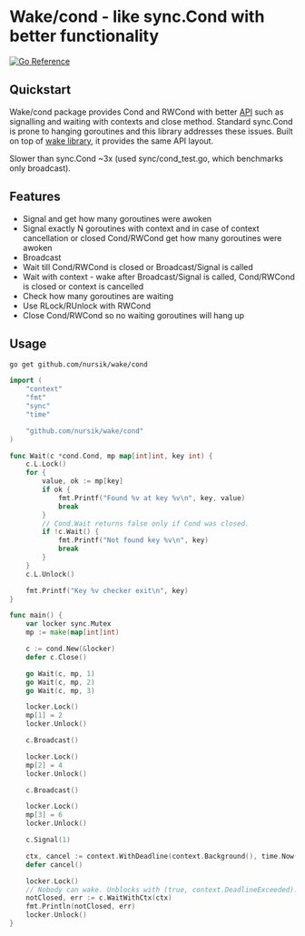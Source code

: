 # Wake/cond - like sync.Cond with better functionality 
[![Go Reference](https://pkg.go.dev/badge/github.com/nursik/cond/wake.svg)](https://pkg.go.dev/github.com/nursik/wake/cond)

## Quickstart
Wake/cond package provides Cond and RWCond with better [API](https://pkg.go.dev/github.com/nursik/wake/cond) such as signalling and waiting with contexts and close method. Standard sync.Cond is prone to hanging goroutines and this library addresses these issues. Built on top of [wake library](https://pkg.go.dev/github.com/nursik/wake), it provides the same API layout. 

Slower than sync.Cond ~3x (used sync/cond_test.go, which benchmarks only broadcast).

## Features
- Signal and get how many goroutines were awoken
- Signal exactly N goroutines with context and in case of context cancellation or closed Cond/RWCond get how many goroutines were awoken
- Broadcast
- Wait till Cond/RWCond is closed or Broadcast/Signal is called
- Wait with context - wake after Broadcast/Signal is called, Cond/RWCond is closed or context is cancelled
- Check how many goroutines are waiting
- Use RLock/RUnlock with RWCond
- Close Cond/RWCond so no waiting goroutines will hang up
## Usage
```
go get github.com/nursik/wake/cond
```

```go
import (
	"context"
	"fmt"
	"sync"
	"time"

	"github.com/nursik/wake/cond"
)

func Wait(c *cond.Cond, mp map[int]int, key int) {
	c.L.Lock()
	for {
		value, ok := mp[key]
		if ok {
			fmt.Printf("Found %v at key %v\n", key, value)
			break
		}
		// Cond.Wait returns false only if Cond was closed.
		if !c.Wait() {
			fmt.Printf("Not found key %v\n", key)
			break
		}
	}
	c.L.Unlock()

	fmt.Printf("Key %v checker exit\n", key)
}

func main() {
	var locker sync.Mutex
	mp := make(map[int]int)

	c := cond.New(&locker)
	defer c.Close()

	go Wait(c, mp, 1)
	go Wait(c, mp, 2)
	go Wait(c, mp, 3)

	locker.Lock()
	mp[1] = 2
	locker.Unlock()

	c.Broadcast()

	locker.Lock()
	mp[2] = 4
	locker.Unlock()

	c.Broadcast()

	locker.Lock()
	mp[3] = 6
	locker.Unlock()

	c.Signal(1)

	ctx, cancel := context.WithDeadline(context.Background(), time.Now().Add(time.Second))
	defer cancel()

	locker.Lock()
	// Nobody can wake. Unblocks with (true, context.DeadlineExceeded).
	notClosed, err := c.WaitWithCtx(ctx)
	fmt.Println(notClosed, err)
	locker.Unlock()
}
```